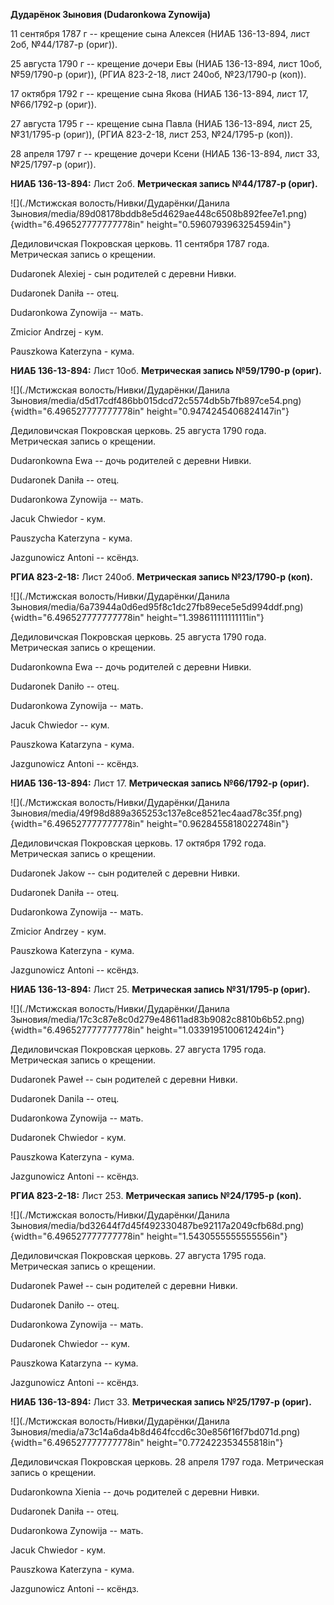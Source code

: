 **Дударёнок Зыновия (Dudaronkowa Zynowija)**

11 сентября 1787 г -- крещение сына Алексея (НИАБ 136-13-894, лист 2об,
№44/1787-р (ориг)).

25 августа 1790 г -- крещение дочери Евы (НИАБ 136-13-894, лист 10об,
№59/1790-р (ориг)), (РГИА 823-2-18, лист 240об, №23/1790-р (коп)).

17 октября 1792 г -- крещение сына Якова (НИАБ 136-13-894, лист 17,
№66/1792-р (ориг)).

27 августа 1795 г -- крещение сына Павла (НИАБ 136-13-894, лист 25,
№31/1795-р (ориг)), (РГИА 823-2-18, лист 253, №24/1795-р (коп)).

28 апреля 1797 г -- крещение дочери Ксени (НИАБ 136-13-894, лист 33,
№25/1797-р (ориг)).

**НИАБ 136-13-894:** Лист 2об. **Метрическая запись №44/1787-р (ориг).**

![](./Мстижская волость/Нивки/Дударёнки/Данила Зыновия/media/89d08178bddb8e5d4629ae448c6508b892fee7e1.png){width="6.496527777777778in"
height="0.5960793963254594in"}

Дедиловичская Покровская церковь. 11 сентября 1787 года. Метрическая
запись о крещении.

Dudaronek Alexiej - сын родителей с деревни Нивки.

Dudaronek Daniła -- отец.

Dudaronkowa Zynowija -- мать.

Zmicior Andrzej - кум.

Pauszkowa Katerzyna - кума.

**НИАБ 136-13-894:** Лист 10об. **Метрическая запись №59/1790-р
(ориг).**

![](./Мстижская волость/Нивки/Дударёнки/Данила Зыновия/media/d5d17cdf486bb015dcd72c5574db5b7fb897ce54.png){width="6.496527777777778in"
height="0.9474245406824147in"}

Дедиловичская Покровская церковь. 25 августа 1790 года. Метрическая
запись о крещении.

Dudaronkowna Ewa -- дочь родителей с деревни Нивки.

Dudaronek Daniła -- отец.

Dudaronkowa Zynowija -- мать.

Jacuk Chwiedor - кум.

Pauszycha Katerzyna - кума.

Jazgunowicz Antoni -- ксёндз.

**РГИА 823-2-18:** Лист 240об. **Метрическая запись №23/1790-р (коп).**

![](./Мстижская волость/Нивки/Дударёнки/Данила Зыновия/media/6a73944a0d6ed95f8c1dc27fb89ece5e5d994ddf.png){width="6.496527777777778in"
height="1.398611111111111in"}

Дедиловичская Покровская церковь. 25 августа 1790 года. Метрическая
запись о крещении.

Dudaronkowna Ewa -- дочь родителей с деревни Нивки.

Dudaronek Daniło -- отец.

Dudaronkowa Zynowija -- мать.

Jacuk Chwiedor -- кум.

Pauszkowa Katarzyna - кума.

Jazgunowicz Antoni -- ксёндз.

**НИАБ 136-13-894:** Лист 17. **Метрическая запись №66/1792-р (ориг).**

![](./Мстижская волость/Нивки/Дударёнки/Данила Зыновия/media/49f98d889a365253c137e8ce8521ec4aad78c35f.png){width="6.496527777777778in"
height="0.9628455818022748in"}

Дедиловичская Покровская церковь. 17 октября 1792 года. Метрическая
запись о крещении.

Dudaronek Jakow -- сын родителей с деревни Нивки.

Dudaronek Daniła -- отец.

Dudaronkowa Zynowija -- мать.

Zmicior Andrzey - кум.

Pauszkowa Katerzyna - кума.

Jazgunowicz Antoni -- ксёндз.

**НИАБ 136-13-894:** Лист 25. **Метрическая запись №31/1795-р (ориг).**

![](./Мстижская волость/Нивки/Дударёнки/Данила Зыновия/media/17c3c87e8c0d279e48611ad83b9082c8810b6b52.png){width="6.496527777777778in"
height="1.0339195100612424in"}

Дедиловичская Покровская церковь. 27 августа 1795 года. Метрическая
запись о крещении.

Dudaronek Paweł -- сын родителей с деревни Нивки.

Dudaronek Danila -- отец.

Dudaronkowa Zynowija -- мать.

Dudaronek Chwiedor - кум.

Pauszkowa Katerzyna - кума.

Jazgunowicz Antoni -- ксёндз.

**РГИА 823-2-18:** Лист 253. **Метрическая запись №24/1795-р (коп).**

![](./Мстижская волость/Нивки/Дударёнки/Данила Зыновия/media/bd32644f7d45f492330487be92117a2049cfb68d.png){width="6.496527777777778in"
height="1.5430555555555556in"}

Дедиловичская Покровская церковь. 27 августа 1795 года. Метрическая
запись о крещении.

Dudaronek Paweł -- сын родителей с деревни Нивки.

Dudaronek Daniło -- отец.

Dudaronkowa Zynowija -- мать.

Dudaronek Chwiedor -- кум.

Pauszkowa Katarzyna -- кума.

Jazgunowicz Antoni -- ксёндз.

**НИАБ 136-13-894:** Лист 33. **Метрическая запись №25/1797-р (ориг).**

![](./Мстижская волость/Нивки/Дударёнки/Данила Зыновия/media/a73c14a6da4b8d464fccd6c30e856f16f7bd071d.png){width="6.496527777777778in"
height="0.772422353455818in"}

Дедиловичская Покровская церковь. 28 апреля 1797 года. Метрическая
запись о крещении.

Dudaronkowna Xienia -- дочь родителей с деревни Нивки.

Dudaronek Daniła -- отец.

Dudaronkowa Zynowija -- мать.

Jacuk Chwiedor - кум.

Pauszkowa Katerzyna - кума.

Jazgunowicz Antoni -- ксёндз.
